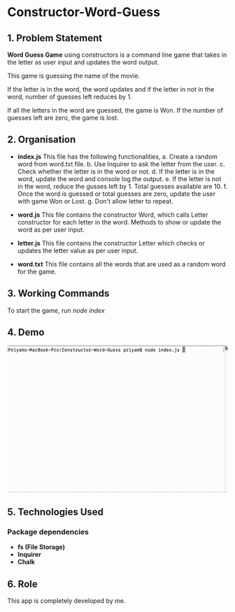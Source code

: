 # Constructor-Word-Guess

## 1. Problem Statement

**Word Guess Game** using constructors is a command line game that takes in the letter as user input and updates the word output.

This game is guessing the name of the movie.

If the letter is in the word, the word updates and if the letter in not in the word, number of guesses left reduces by 1.

If all the letters in the word are guessed, the game is Won.
If the number of guesses left are zero, the game is lost.

## 2. Organisation

* **index.js** This file has the following functionalities,
 a. Create a random word from word.txt file.
 b. Use Inquirer to ask the letter from the user.
 c. Check whether the letter is in the word or not.
 d. If the letter is in the word, update the word and console log the output.
 e. If the letter is not in the word, reduce the gusses left by 1. Total guesses available are 10.
 f. Once the word is guessed or total guesses are zero, update the user with game Won or Lost.
 g. Don't allow letter to repeat.

* **word.js** This file contains the constructor Word, which calls Letter constructor for each letter in the word. Methods to show or update the word as per user input.

* **letter.js** This file contains the constructor Letter which checks or updates the letter value as per user input.

* **word.txt** This file contains all the words that are used as a random word for the game.

## 3. Working Commands

To start the game, run *node index*

## 4. Demo

![CONSTRUCTOR-WORD-GUESS Demo](video/word-guess.gif)

## 5. Technologies Used

### Package dependencies

* **fs (File Storage)**
* **Inquirer**
* **Chalk**

## 6. Role

This app is completely developed by me.

